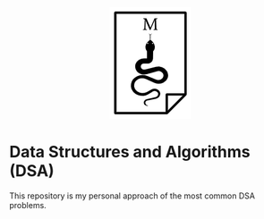 <p align="center">
  <img src="images/my-logo.png">
</p>

# Data Structures and Algorithms (DSA)
This repository is my personal approach of the most common DSA problems.
